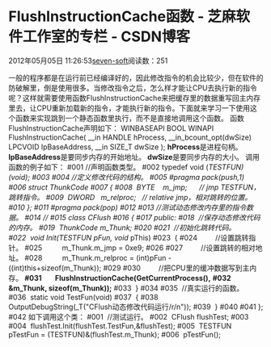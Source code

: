
# FlushInstructionCache函数 -  芝麻软件工作室的专栏 - CSDN博客


2012年05月05日 11:26:53[seven-soft](https://me.csdn.net/softn)阅读数：251


一般的程序都是在运行前已经编译好的，因此修改指令的机会比较少，但在软件的防破解里，倒是使用很多。当修改指令之后，怎么样才能让CPU去执行新的指令呢？这样就需要使用函数FlushInstructionCache来把缓存里的数据重写回主内存里去，让CPU重新加载新的指令，才能执行新的指令。下面就来学习一下使用这个函数来实现跳到一个静态函数里执行，而不是直接地调用这个函数。
函数FlushInstructionCache声明如下：
WINBASEAPI
BOOL
WINAPI
FlushInstructionCache(
__in HANDLE hProcess,
__in_bcount_opt(dwSize) LPCVOID lpBaseAddress,
__in SIZE_T dwSize
);
**hProcess**是进程句柄。
**lpBaseAddress**是要同步内存的开始地址。
**dwSize**是要同步内存的大小。
调用函数的例子如下：
\#001 //声明函数类型。
\#002 typedef void (*TESTFUN)(void);
\#003
\#004 //定义修改代码的结构。
\#005 \#pragma pack(push,1)
\#006 struct ThunkCode
\#007 {
\#008  BYTE    m_jmp;      // jmp TESTFUN，跳转指令。
\#009  DWORD   m_relproc;   // relative jmp，相对跳转的位置。
\#010 };
\#011 \#pragma pack(pop)
\#012
\#013 //测试动态修改内存里的指令数据。
\#014 //
\#015 class CFlush
\#016 {
\#017 public:
\#018  //保存动态修改代码的内存。
\#019  ThunkCode m_Thunk;
\#020
\#021  //初始化跳转代码。
\#022  void Init(TESTFUN pFun, void* pThis)
\#023  {
\#024         //设置跳转指针。
\#025          m_Thunk.m_jmp = 0xe9;
\#026
\#027         //设置跳转的相对地址。
\#028          m_Thunk.m_relproc = (int)pFun - ((int)this+sizeof(m_Thunk));
\#029
\#030         //把CPU里的缓冲数据写到主内存。
**\#031        FlushInstructionCache(GetCurrentProcess(),**
**\#032              &m_Thunk, sizeof(m_Thunk));**
\#033  }
\#034
\#035  //真实运行的函数。
\#036  static void TestFun(void)
\#037  {
\#038         OutputDebugString(_T("CFlush动态修改代码运行/r/n"));
\#039  }
\#040
\#041 };
\#042
如下调用这个类：
\#001  //测试运行。
\#002  CFlush flushTest;
\#003
\#004  flushTest.Init(flushTest.TestFun,&flushTest);
\#005  TESTFUN pTestFun = (TESTFUN)&(flushTest.m_Thunk);
\#006  pTestFun();


